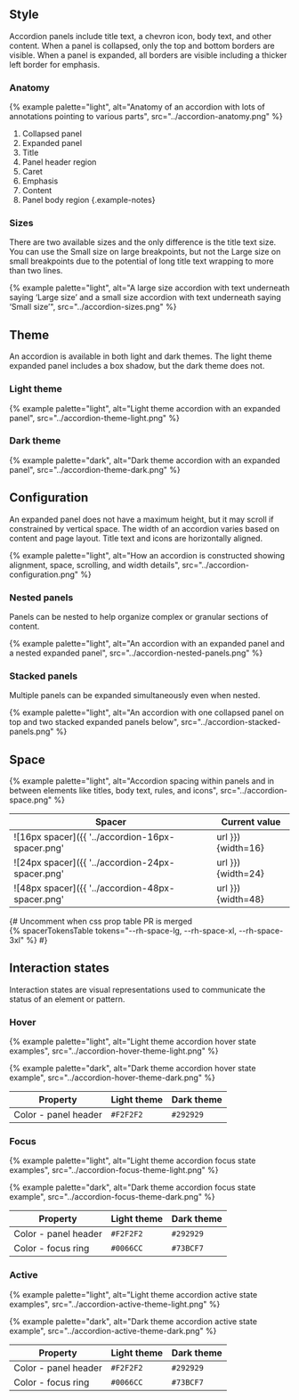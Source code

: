 ## Style 
Accordion panels include title text, a chevron icon, body text, and other content. When a panel is collapsed, only the top and bottom borders are visible. When a panel is expanded, all borders are visible including a thicker left border for emphasis.

### Anatomy 
{% example palette="light",
          alt="Anatomy of an accordion with lots of annotations pointing to various parts",
          src="../accordion-anatomy.png" %}

1) Collapsed panel
2) Expanded panel
3) Title
4) Panel header region
5) Caret
6) Emphasis
7) Content
8) Panel body region
   {.example-notes}
### Sizes 
There are two available sizes and the only difference is the title text size. You can use the Small size on large breakpoints, but not the Large size on small breakpoints due to the potential of long title text wrapping to more than two lines.

{% example palette="light",
          alt="A large size accordion with text underneath saying ‘Large size’ and a small size accordion with text underneath saying ‘Small size’",
          src="../accordion-sizes.png" %}


## Theme 
An accordion is available in both light and dark themes. The light theme expanded panel includes a box shadow, but the dark theme does not.
### Light theme 
{% example palette="light",
          alt="Light theme accordion with an expanded panel",
          src="../accordion-theme-light.png" %}

### Dark theme 
{% example palette="dark",
          alt="Dark theme accordion with an expanded panel",
          src="../accordion-theme-dark.png" %}

## Configuration 
An expanded panel does not have a maximum height, but it may scroll if constrained by vertical space. The width of an accordion varies based on content and page layout. Title text and icons are horizontally aligned.

{% example palette="light",
          alt="How an accordion is constructed showing alignment, space, scrolling, and width details",
          src="../accordion-configuration.png" %}

### Nested panels 
Panels can be nested to help organize complex or granular sections of content.

{% example palette="light",
          alt="An accordion with an expanded panel and a nested expanded panel",
          src="../accordion-nested-panels.png" %}

### Stacked panels 
Multiple panels can be expanded simultaneously even when nested.

{% example palette="light",
          alt="An accordion with one collapsed panel on top and two stacked expanded panels below",
          src="../accordion-stacked-panels.png" %}

## Space 
{% example palette="light",
          alt="Accordion spacing within panels and in between elements like titles, body text, rules, and icons",
          src="../accordion-space.png" %}

| Spacer | Current value |
| ------ | ------ |
| ![16px spacer]({{ '../accordion-16px-spacer.png' | url }}){width=16} | `16px 1.0rem` |
| ![24px spacer]({{ '../accordion-24px-spacer.png' | url }}){width=24}  | `24px 1.5rem` |
| ![48px spacer]({{ '../accordion-48px-spacer.png' | url }}){width=48}  | `48px 3.0rem` |

{# 
    Uncomment when css prop table PR is merged   
    {% spacerTokensTable 
      tokens="--rh-space-lg, --rh-space-xl, --rh-space-3xl" 
    %}
  #}
  
## Interaction states 
Interaction states are visual representations used to communicate the status of an element or pattern.

### Hover 
{% example palette="light",
          alt="Light theme accordion hover state examples",
          src="../accordion-hover-theme-light.png" %}

{% example palette="dark",
          alt="Dark theme accordion hover state example",
          src="../accordion-hover-theme-dark.png" %}

| Property | Light theme | Dark theme |
| -------- | -------- | -------- |
| Color - panel header | `#F2F2F2` | `#292929` |

### Focus 
{% example palette="light",
          alt="Light theme accordion focus state examples",
          src="../accordion-focus-theme-light.png" %}

{% example palette="dark",
          alt="Dark theme accordion focus state example",
          src="../accordion-focus-theme-dark.png" %}

| Property | Light theme | Dark theme |
| -------- | -------- | -------- |
| Color - panel header | `#F2F2F2` | `#292929` |
| Color - focus ring | `#0066CC` | `#73BCF7` |


### Active 
{% example palette="light",
          alt="Light theme accordion active state examples",
          src="../accordion-active-theme-light.png" %}

{% example palette="dark",
          alt="Dark theme accordion active state example",
          src="../accordion-active-theme-dark.png" %}

| Property | Light theme | Dark theme |
| -------- | -------- | -------- |
| Color - panel header | `#F2F2F2` | `#292929` |
| Color - focus ring | `#0066CC` | `#73BCF7` |